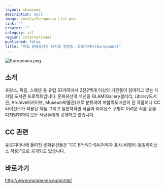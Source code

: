 ```yaml
---
layout: showcase
description: null
image: /media/Europeana_List.png
link: ""
creator: ""
category: art
region: international
published: false
title: "유럽 문화유산의 디지털 컨텐츠, 유로피아나(Europeana)"
---
```






![Europeana.png]({{site.baseurl}}/media/Europeana.png)

## 소개

프랑스, 독일, 스웨덴 등 유럽 33개국에서 2천2백개 이상의 기관들이 참여하고 있는 디지털 도서관 프로젝트입니다. 문화유산의 섹션을 GLAM(Gallery갤러리, Library도서관, Archive아카이브, Museum박물관)으로 분류하여 퍼블릭도메인이 된 작품이나 CC 라이선스가 적용된 작품 그리고 일반저작권 작품과 라이선스 구별이 어려운 작품 등을 디지털화하여 모든 사람들에게 공개하고 있습니다.

## CC 관련

유로피아나에 올려진 문화유산들은 "CC BY-NC-SA(저작자 표시-비영리-동일라이선스 적용)"으로 공개되고 있습니다.

## 바로가기

http://www.europeana.eu/portal/
